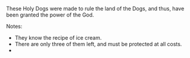 These Holy Dogs were made to rule the land of the Dogs, and thus, have been granted the power of the God.

Notes:
- They know the recipe of ice cream.
- There are only three of them left, and must be protected at all costs.
- 